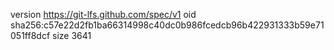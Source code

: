 version https://git-lfs.github.com/spec/v1
oid sha256:c57e22d2fb1ba66314998c40dc0b986fcedcb96b422931333b59e71051ff8dcf
size 3641
